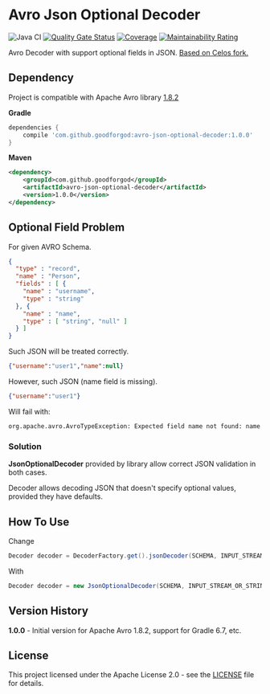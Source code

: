 # Avro Json Optional Decoder

![Java CI](https://github.com/GoodforGod/avro-json-optional-decoder/workflows/Java%20CI/badge.svg)
[![Quality Gate Status](https://sonarcloud.io/api/project_badges/measure?project=GoodforGod_avro-json-optional-decoder&metric=alert_status)](https://sonarcloud.io/dashboard?id=GoodforGod_micronaut-arangodb)
[![Coverage](https://sonarcloud.io/api/project_badges/measure?project=GoodforGod_avro-json-optional-decoder&metric=coverage)](https://sonarcloud.io/dashboard?id=GoodforGod_micronaut-arangodb)
[![Maintainability Rating](https://sonarcloud.io/api/project_badges/measure?project=GoodforGod_avro-json-optional-decoder&metric=sqale_rating)](https://sonarcloud.io/dashboard?id=GoodforGod_micronaut-arangodb)

Avro Decoder with support optional fields in JSON. [Based on Celos fork.](https://github.com/Celos/avro-json-decoder)

## Dependency

Project is compatible with Apache Avro library [1.8.2](https://mvnrepository.com/artifact/org.apache.avro/avro/1.8.2)

**Gradle**
```groovy
dependencies {
    compile 'com.github.goodforgod:avro-json-optional-decoder:1.0.0'
}
```

**Maven**
```xml
<dependency>
    <groupId>com.github.goodforgod</groupId>
    <artifactId>avro-json-optional-decoder</artifactId>
    <version>1.0.0</version>
</dependency>
```

## Optional Field Problem

For given AVRO Schema.
```json
{
  "type" : "record",
  "name" : "Person",
  "fields" : [ {
    "name" : "username",
    "type" : "string"
  }, {
    "name" : "name",
    "type" : [ "string", "null" ]
  } ]
}
```

Such JSON will be treated correctly.
```json
{"username":"user1","name":null}
```

However, such JSON (name field is missing).
```json
{"username":"user1"}
```

Will fail with:
```log
org.apache.avro.AvroTypeException: Expected field name not found: name
```

### Solution 

**JsonOptionalDecoder** provided by library allow correct JSON validation in both cases.

Decoder allows decoding JSON that doesn't specify optional values, provided they have defaults.

## How To Use

Change
```java
Decoder decoder = DecoderFactory.get().jsonDecoder(SCHEMA, INPUT_STREAM_OR_STRING);
```

With
```java
Decoder decoder = new JsonOptionalDecoder(SCHEMA, INPUT_STREAM_OR_STRING);
```

## Version History

**1.0.0** - Initial version for Apache Avro 1.8.2, support for Gradle 6.7, etc.

## License

This project licensed under the Apache License 2.0 - see the [LICENSE](LICENSE) file for details.

